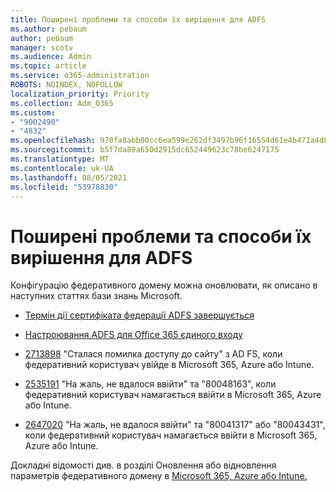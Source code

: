 ```yaml
---
title: Поширені проблеми та способи їх вирішення для ADFS
ms.author: pebaum
author: pebaum
manager: scotv
ms.audience: Admin
ms.topic: article
ms.service: o365-administration
ROBOTS: NOINDEX, NOFOLLOW
localization_priority: Priority
ms.collection: Adm_O365
ms.custom:
- "9002490"
- "4832"
ms.openlocfilehash: 970fa8abb00cc6ea599e262df3497b96f16554d61e4b471a4d8a62506b8cb483
ms.sourcegitcommit: b5f7da89a650d2915dc652449623c78be6247175
ms.translationtype: MT
ms.contentlocale: uk-UA
ms.lasthandoff: 08/05/2021
ms.locfileid: "53978830"
---
```

# <a name="common-issues-and-resolutions-for-adfs"></a>Поширені проблеми та способи їх вирішення для ADFS

Конфігурацію федеративного домену можна оновлювати, як описано в наступних статтях бази знань Microsoft.

- [Термін дії сертифіката федерації ADFS завершується](adfs-federation-certificate-expiring.md)

- [Настроювання ADFS для Office 365 єдиного входу](https://docs.microsoft.com/office365/troubleshoot/active-directory/set-up-adfs-for-single-sign-on)

- [2713898](https://support.microsoft.com/help/2713898) "Сталася помилка доступу до сайту" з AD FS, коли федеративний користувач увійде в Microsoft 365, Azure або Intune.

- [2535191](https://support.microsoft.com/help/2535191) "На жаль, не вдалося ввійти" та "80048163", коли федеративний користувач намагається ввійти в Microsoft 365, Azure або Intune.

- [2647020](https://support.microsoft.com/help/2647020) "На жаль, не вдалося ввійти" та "80041317" або "80043431", коли федеративний користувач намагається ввійти в Microsoft 365, Azure або Intune.

Докладні відомості див. в розділі Оновлення або відновлення параметрів федеративного домену в [Microsoft 365, Azure або Intune.](https://docs.microsoft.com/office365/troubleshoot/active-directory/update-federated-domain-office-365)
